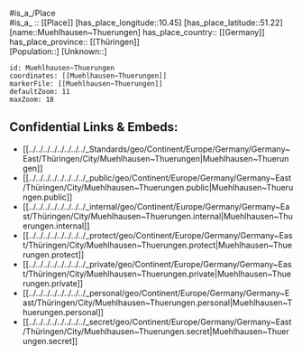 ﻿---
location: [51.22,10.45] 
mapzoom: [7,12] 
mapmarker: city 
type: City
tags:
- geo/City


SpocWebEntityId: 32656
isDeleted: false
confidential: public

---
#is_a_/Place  
#is_a_ :: [[Place]] 
[has_place_longitude::10.45] 
[has_place_latitude::51.22] 
[name::Muehlhausen~Thuerungen] 
has_place_country:: [[Germany]]  
has_place_province:: [[Thüringen]]  
[Population::] 
[Unknown::] 


```leaflet
id: Muehlhausen~Thuerungen
coordinates: [[Muehlhausen~Thuerungen]] 
markerFile: [[Muehlhausen~Thuerungen]] 
defaultZoom: 11 
maxZoom: 18
```


## Confidential Links & Embeds: 
- [[../../../../../../../../_Standards/geo/Continent/Europe/Germany/Germany~East/Thüringen/City/Muehlhausen~Thuerungen|Muehlhausen~Thuerungen]] 
- [[../../../../../../../../_public/geo/Continent/Europe/Germany/Germany~East/Thüringen/City/Muehlhausen~Thuerungen.public|Muehlhausen~Thuerungen.public]] 
- [[../../../../../../../../_internal/geo/Continent/Europe/Germany/Germany~East/Thüringen/City/Muehlhausen~Thuerungen.internal|Muehlhausen~Thuerungen.internal]] 
- [[../../../../../../../../_protect/geo/Continent/Europe/Germany/Germany~East/Thüringen/City/Muehlhausen~Thuerungen.protect|Muehlhausen~Thuerungen.protect]] 
- [[../../../../../../../../_private/geo/Continent/Europe/Germany/Germany~East/Thüringen/City/Muehlhausen~Thuerungen.private|Muehlhausen~Thuerungen.private]] 
- [[../../../../../../../../_personal/geo/Continent/Europe/Germany/Germany~East/Thüringen/City/Muehlhausen~Thuerungen.personal|Muehlhausen~Thuerungen.personal]] 
- [[../../../../../../../../_secret/geo/Continent/Europe/Germany/Germany~East/Thüringen/City/Muehlhausen~Thuerungen.secret|Muehlhausen~Thuerungen.secret]] 
